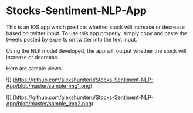 # Stocks-Sentiment-NLP-App

This is an IOS app which predicts whether stock will increase or decrease based on twitter input. To use this app properly, simply copy and paste the tweets posted by experts on twitter into the text input.

Using the NLP model developed, the app will output whether the stock will increase or decrease. 

Here are sample views:

![] (https://github.com/alexshumteru/Stocks-Sentiment-NLP-App/blob/master/sample_img1.png)

![] (https://github.com/alexshumteru/Stocks-Sentiment-NLP-App/blob/master/sample_img2.png)
